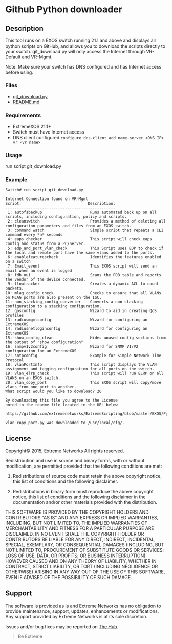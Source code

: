 # Github Python downloader

## Description
This tool runs on a EXOS switch running 21.1 and above and displays all python scripts on GitHub, and allows you to download the scripts directly to your switch.  git_download.py will only access the Internet through VR-Default and VR-Mgmt.
  
Note: Make sure your switch has DNS configured and has Internet access before using.

### Files
* [git_download.py](git_download.py)
* [README.md](README.md)

### Requirements
* ExtremeXOS 21.1+
* Switch must have Internet access
* DNS client configured
```configure dns-client add name-server <DNS IP> vr <vr name>```

### Usage
run script git_download.py


### Example
```
Switch# run script git_download.py

Internet Connection found on VR-Mgmt
Script:                             Description:
------------------------------------------------
 1: autofsbackup                     Runs automated back up on all scripts, including configuration, policy and scripts.
 2: cleanswitch                      Provides a method of deleting all configuration parameters and files from an EXOS switch.
 3: command watch                    Simple script that repeats a CLI command every *n* seconds
 4: eaps_checker                     This script will check eaps config and status from a PC/Server.
 5: edp_and_port_vlan_check          This Script uses EDP to check if the local and remote port have the same vlans added to the ports.
 6: enablefeaturescheck              Identifies the features enabled on a switch
 7: Email_event                      This EXOS script will send an email when an event is logged
 8: fdb_oui                          Scans the FDB table and reports the vendor of the device connected.
 9: flowtracker                      Creates a dynamic ACL to count packets.
10: mlag_config_check                Checks to ensure that all VLANs on MLAG ports are also present on the ISC.
11: non_stacking_config_converter    Converts a non stacking configuration to a stacking configuration.
12: qosconfig                        Wizard to aid in creating QoS profiles
13: radiusmgmtconfig                 Wizard for configuring an ExtremeXOS
14: radiusnetloginconfig             Wizard for configuring an ExtremeXOS
15: show_config_clean                Hides unused config sections from the output of "show configuration"
16: snmpv1v2config                   Wizard for SNMP V1/V2 configuration for an ExtremeXOS
17: sntpconfig                       Example for Simple Network Time Protocol 
18: vlanPortInfo                     This script displays the VLAN assignment and tagging configuration for all ports on the switch.
19: vlan_elrp_check                  This script will run ELRP on all VLANS on an EXOS switch.
20: vlan_copy_port                   This EXOS script will copy/move vlans from one port to another.
What script would you like to download? 20

By downloading this file you agree to the License
noted in the readme file located in the URL below

https://github.com/extremenetworks/ExtremeScripting/blob/master/EXOS/Python/vlan_copy_port/README.md

vlan_copy_port.py was downloaded to /usr/local/cfg/.
```

## License
Copyright© 2015, Extreme Networks
All rights reserved.

Redistribution and use in source and binary forms, with or without modification,
are permitted provided that the following conditions are met:

1. Redistributions of source code must retain the above copyright notice, this
list of conditions and the following disclaimer.

2. Redistributions in binary form must reproduce the above copyright notice,
this list of conditions and the following disclaimer in the documentation
and/or other materials provided with the distribution.

THIS SOFTWARE IS PROVIDED BY THE COPYRIGHT HOLDERS AND CONTRIBUTORS "AS IS" AND
ANY EXPRESS OR IMPLIED WARRANTIES, INCLUDING, BUT NOT LIMITED TO, THE IMPLIED
WARRANTIES OF MERCHANTABILITY AND FITNESS FOR A PARTICULAR PURPOSE ARE
DISCLAIMED. IN NO EVENT SHALL THE COPYRIGHT HOLDER OR CONTRIBUTORS BE LIABLE
FOR ANY DIRECT, INDIRECT, INCIDENTAL, SPECIAL, EXEMPLARY, OR CONSEQUENTIAL
DAMAGES (INCLUDING, BUT NOT LIMITED TO, PROCUREMENT OF SUBSTITUTE GOODS OR
SERVICES; LOSS OF USE, DATA, OR PROFITS; OR BUSINESS INTERRUPTION) HOWEVER
CAUSED AND ON ANY THEORY OF LIABILITY, WHETHER IN CONTRACT, STRICT LIABILITY,
OR TORT (INCLUDING NEGLIGENCE OR OTHERWISE) ARISING IN ANY WAY OUT OF THE USE
OF THIS SOFTWARE, EVEN IF ADVISED OF THE POSSIBILITY OF SUCH DAMAGE.

## Support
The software is provided as is and Extreme Networks has no obligation to provide
maintenance, support, updates, enhancements or modifications.
Any support provided by Extreme Networks is at its sole discretion.

Issues and/or bug fixes may be reported on [The Hub](https://community.extremenetworks.com/extreme).

>Be Extreme
